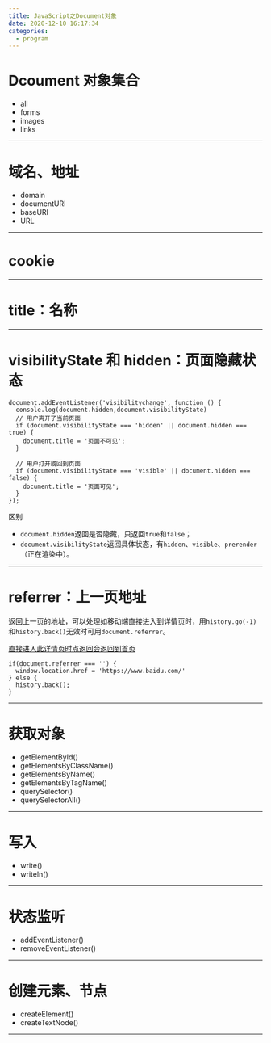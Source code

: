 ```yaml
---
title: JavaScript之Document对象
date: 2020-12-10 16:17:34
categories:
  - program
---
```


# Dcoument 对象集合

- all
- forms
- images
- links

---

# 域名、地址

- domain
- documentURI
- baseURI
- URL

---

# cookie

---

# title：名称

---

# visibilityState 和 hidden：页面隐藏状态

```
document.addEventListener('visibilitychange', function () {
  console.log(document.hidden,document.visibilityState)
  // 用户离开了当前页面
  if (document.visibilityState === 'hidden' || document.hidden === true) {
    document.title = '页面不可见';
  }

  // 用户打开或回到页面
  if (document.visibilityState === 'visible' || document.hidden === false) {
    document.title = '页面可见';
  }
});
```

区别

- `document.hidden`返回是否隐藏，只返回`true`和`false`；
- `document.visibilityState`返回具体状态，有`hidden`、`visible`、`prerender`（正在渲染中）。

---

# referrer：上一页地址

返回上一页的地址，可以处理如移动端直接进入到详情页时，用`history.go(-1)`和`history.back()`无效时可用`document.referrer`。

[直接进入此详情页时点返回会返回到首页](https://m.qidian.com/author/402631776)

```
if(document.referrer === '') {
  window.location.href = 'https://www.baidu.com/'
} else {
  history.back();
}
```

---

# 获取对象

- getElementById()
- getElementsByClassName()
- getElementsByName()
- getElementsByTagName()
- querySelector()
- querySelectorAll()

---

# 写入

- write()
- writeln()

---

# 状态监听

- addEventListener()
- removeEventListener()

---

# 创建元素、节点

- createElement()
- createTextNode()

---
